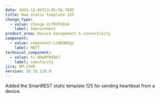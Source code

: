 ```yaml
---
date: 2023-12-06T13:05:56.760Z
title: New static template 125
change_type:
  - value: change-2c7RdTdXo4
    label: Improvement
product_area: Device management & connectivity
component:
  - value: component-LcWEQW5gs
    label: MQTT
technical_component:
  - value: tc-QHwMfWtBk7
    label: cumulocity
jira: DM-2346
version: 10.18.110.0
---
```

Added the SmartREST static template 125 for sending heartbeat from a device.
